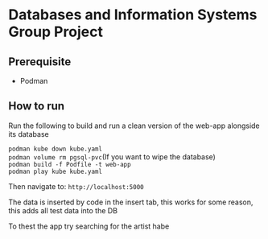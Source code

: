 # Databases and Information Systems Group Project

## Prerequisite
* Podman

## How to run
Run the following to build and run a clean version of the web-app alongside its database

`podman kube down kube.yaml`\
`podman volume rm pgsql-pvc`(If you want to wipe the database)\
`podman build -f Podfile -t web-app`\
`podman play kube kube.yaml`

Then navigate to:
`http://localhost:5000`


The data is inserted by code in the insert tab,
this works for some reason, this adds all test data into
the DB

To thest the app try searching for the artist habe